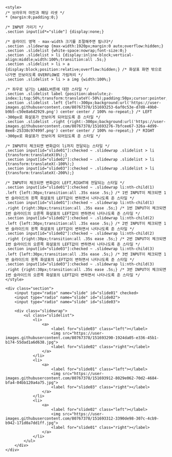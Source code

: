 <!doctype html>
<html>
<head>
	<meta charset='utf-8'>
	<meta name="viewport" content="width=device-width,initial-scale=1.0,minimum-scale=1.0,maximum-scale=1.0,user-scalable=no">
	<title>슬라이드</title>

	<style>
	/* 브라우저 마진과 패딩 리셋 */
	* {margin:0;padding:0;}
	
	/* INPUT 가리기 */
	.section input[id*="slide"] {display:none;}

	/* 슬라이드 영역 - max-width 크기를 조절해주면 됩니다*/
	.section .slidewrap {max-width:1920px;margin:0 auto;overflow:hidden;}
	.section .slidelist {white-space:nowrap;font-size:0;}
	.section .slidelist > li {display:inline-block;vertical-align:middle;width:100%;transition:all .5s;}
	.section .slidelist > li > a {display:block;position:relative;overflow:hidden;} /* 화살표 화면 밖으로 나가면 안보이도록 OVERFLOW로 가림처리 */
	.section .slidelist > li > a img {width:100%;}

	/* 좌우로 넘기는 LABEL버튼에 대한 스타일 */
	.section .slidelist label {position:absolute;z-index:1;top:50%;transform:translateY(-50%);padding:50px;cursor:pointer;}
	.section .slidelist .left {left:-300px;background:url('https://user-images.githubusercontent.com/80767378/151693253-6af0c53e-d7d8-49b0-b9b5-c50e8a6d2929.png') center center / 100% no-repeat;} /* LEFT -300px로 화살표가 안보이게 되어있도록 준 스타일 */
	.section .slidelist .right {right:-300px;background:url('https://user-images.githubusercontent.com/80767378/151693276-7bfcee67-326a-4d99-8ee8-25338c97499f.png') center center / 100% no-repeat;} /* RIGHT -300px로 화살표가 안보이게 되어있도록 준 스타일 */

	/* INPUT이 체크되면 변화값이 li까지 전달되는 스타일 */
	.section input[id="slide01"]:checked ~ .slidewrap .slidelist > li {transform:translateX(0%);}
	.section input[id="slide02"]:checked ~ .slidewrap .slidelist > li {transform:translateX(-100%);}
	.section input[id="slide03"]:checked ~ .slidewrap .slidelist > li {transform:translateX(-200%);}

	/* INPUT이 체크되면 변화값이 LEFT,RIGHT에 전달되는 스타일 */
	.section input[id="slide01"]:checked ~ .slidewrap li:nth-child(1) .left {left:30px;transition:all .35s ease .5s;} /* 1번 INPUT이 체크되면 1번 슬라이드의 왼쪽 화살표의 LEFT값이 변하면서 나타나도록 준 스타일 */
	.section input[id="slide01"]:checked ~ .slidewrap li:nth-child(1) .right {right:30px;transition:all .35s ease .5s;} /* 1번 INPUT이 체크되면 1번 슬라이드의 오른쪽 화살표의 LEFT값이 변하면서 나타나도록 준 스타일 */
	.section input[id="slide02"]:checked ~ .slidewrap li:nth-child(2) .left {left:30px;transition:all .35s ease .5s;} /* 2번 INPUT이 체크되면 1번 슬라이드의 왼쪽 화살표의 LEFT값이 변하면서 나타나도록 준 스타일 */
	.section input[id="slide02"]:checked ~ .slidewrap li:nth-child(2) .right {right:30px;transition:all .35s ease .5s;} /* 2번 INPUT이 체크되면 1번 슬라이드의 오른쪽 화살표의 LEFT값이 변하면서 나타나도록 준 스타일 */
	.section input[id="slide03"]:checked ~ .slidewrap li:nth-child(3) .left {left:30px;transition:all .35s ease .5s;} /* 3번 INPUT이 체크되면 1번 슬라이드의 왼쪽 화살표의 LEFT값이 변하면서 나타나도록 준 스타일 */
	.section input[id="slide03"]:checked ~ .slidewrap li:nth-child(3) .right {right:30px;transition:all .35s ease .5s;} /* 3번 INPUT이 체크되면 1번 슬라이드의 오른쪽 화살표의 LEFT값이 변하면서 나타나도록 준 스타일 */
	</style>
</head>
<body>

	<div class="section">
		<input type="radio" name="slide" id="slide01" checked>
		<input type="radio" name="slide" id="slide02">
		<input type="radio" name="slide" id="slide03">

		<div class="slidewrap">
			<ul class="slidelist">
				<li>
					<a>
						<label for="slide03" class="left"></label>
						<img src="https://user-images.githubusercontent.com/80767378/151693290-1924da05-e336-45b1-b174-55dad1a6d638.jpg">
						<label for="slide02" class="right"></label>
					</a>
				</li>
				<li>
					<a>
						<label for="slide01" class="left"></label>
						<img src="https://user-images.githubusercontent.com/80767378/151693912-8029e062-70d2-4684-bfa4-04bb120a4a75.jpg">
						<label for="slide03" class="right"></label>
					</a>
				</li>
				<li>
					<a>
						<label for="slide02" class="left"></label>
						<img src="https://user-images.githubusercontent.com/80767378/151693312-3390de98-307c-4cb9-b942-171d0a7dd1ff.jpg">
						<label for="slide01" class="right"></label>
					</a>
				</li>
			</ul>
		</div>
	</div>

</body>
</html>

